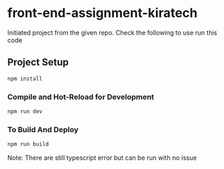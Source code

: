 # front-end-assignment-kiratech

Initiated project from the given repo. Check the following to use run this code

## Project Setup

```sh
npm install
```

### Compile and Hot-Reload for Development

```sh
npm run dev
```

### To Build And Deploy

```sh
npm run build
```

Note: There are still typescript error but can be run with no issue


